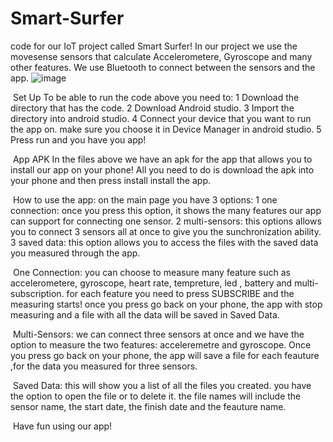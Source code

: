 # Smart-Surfer

code for our IoT project called Smart Surfer!
In our project we use the movesense sensors that calculate Accelerometere, Gyroscope and many other features. We use Bluetooth to connect between the sensors and the app.
![image](https://user-images.githubusercontent.com/96077234/182577829-a6b2c43a-ffbc-4903-b744-f22a75aba246.png)


​ Set Up
To be able to run the code above you need to:
1 Download the directory that has the code.
2 Download Android studio.
3 Import the directory into android studio.
4 Connect your device that you want to run the app on. make sure you choose it in Device Manager in android studio.
5 Press run and you have you app!

​ App APK
In the files above we have an apk for the app that allows you to install our app on your phone!
All you need to do is download the apk into your phone and then press install install the app.

​ How to use the app:
on the main page you have 3 options:
1 one connection: once you press this option, it shows the many features our app can support for connecting one sensor.
2 multi-sensors: this options allows you to connect 3 sensors all at once to give you the sunchronization ability.
3 saved data: this option allows you to access the files with the saved data you measured through the app.

​ One Connection:
you can choose to measure many feature such as accelerometere, gyroscope, heart rate, tempreture, led , battery and multi-subscription. for each feature you need to press SUBSCRIBE and the measuring starts! once you press go back on your phone, the app with stop measuring and a file with all the data will be saved in Saved Data.

​ Multi-Sensors:
we can connect three sensors at once and we have the option to measure the two features: acceleremetre and gyroscope.
Once you press go back on your phone, the app will save a file for each feauture ,for the data you measured for three sensors.

​ Saved Data:
this will show you a list of all the files you created. you have the option to open the file or to delete it.
the file names will include the sensor name, the start date, the finish date and the feauture name.

​ Have fun using our app!
